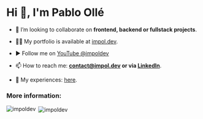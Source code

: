 <h1 align="left">Hi 👋, I'm Pablo Ollé</h1>

- 👯 I’m looking to collaborate on **frontend, backend or fullstack projects**.

- 👨‍💻 My portfolio is available at [impol.dev](https://www.impol.dev/).

- ▶️ Follow me on [YouTube @impoldev](https://www.youtube.com/@impoldev)

- 📫 How to reach me: **contact@impol.dev or via [LinkedIn](https://www.linkedin.com/in/pabloolle/)**.

- 📄 My experiences: [here](https://www.impol.dev/PabloOll%C3%A9_EN.pdf).

<h3 align="left">More information:</h3>

<p><img align="left" src="https://github-readme-stats.vercel.app/api/top-langs?username=impoldev&show_icons=true&theme=dark&locale=en&layout=compact" alt="impoldev" /></p>

<p>&nbsp;<img align="center" src="https://github-readme-stats.vercel.app/api?username=impoldev&show_icons=true&theme=dark&locale=en" alt="impoldev" /></p>
